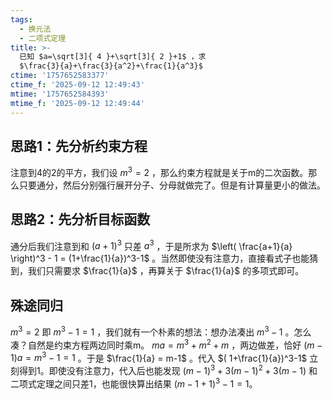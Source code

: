 ```yaml
---
tags:
  - 换元法
  - 二项式定理
title: >-
  已知 $a=\sqrt[3]{ 4 }+\sqrt[3]{ 2 }+1$ ，求
  $\frac{3}{a}+\frac{3}{a^2}+\frac{1}{a^3}$
ctime: '1757652583377'
ctime_f: '2025-09-12 12:49:43'
mtime: '1757652584393'
mtime_f: '2025-09-12 12:49:44'
---
```

## 思路1：先分析约束方程

注意到4的2的平方，我们设 $m^3 = 2$ ，那么约束方程就是关于m的二次函数。那么只要通分，然后分别强行展开分子、分母就做完了。但是有计算量更小的做法。

## 思路2：先分析目标函数

通分后我们注意到和 $(a+1)^3$ 只差 $a^3$ ，于是所求为 $\left( \frac{a+1}{a} \right)^3 - 1 = (1+\frac{1}{a})^3-1$ 。当然即使没有注意力，直接看式子也能猜到，我们只需要求 $\frac{1}{a}$ ，再算关于 $\frac{1}{a}$ 的多项式即可。

## 殊途同归

$m^3=2$ 即 $m^3-1=1$ ，我们就有一个朴素的想法：想办法凑出 $m^3-1$ 。怎么凑？自然是约束方程两边同时乘m。 $ma=m^3+m^2+m$ ，两边做差，恰好 $(m-1)a=m^3-1 = 1$ 。于是 $\frac{1}{a} = m-1$ 。代入 $( 1+\frac{1}{a})^3-1$ 立刻得到1。即使没有注意力，代入后也能发现 $(m-1)^3+3(m-1)^2+3(m-1)$ 和二项式定理之间只差1，也能很快算出结果 $(m-1+1)^3-1 = 1$。
